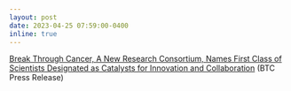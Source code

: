 ```yaml
---
layout: post
date: 2023-04-25 07:59:00-0400
inline: true
---
```


<a href="https://breakthroughcancer.org/2023/04/break-through-cancer-a-new-research-consortium-names-first-class-of-scientists-designated-as-catalysts-for-innovation-and-collaboration/">Break Through Cancer, A New Research Consortium, Names First Class of Scientists Designated as Catalysts for Innovation and Collaboration</a> (BTC Press Release)
